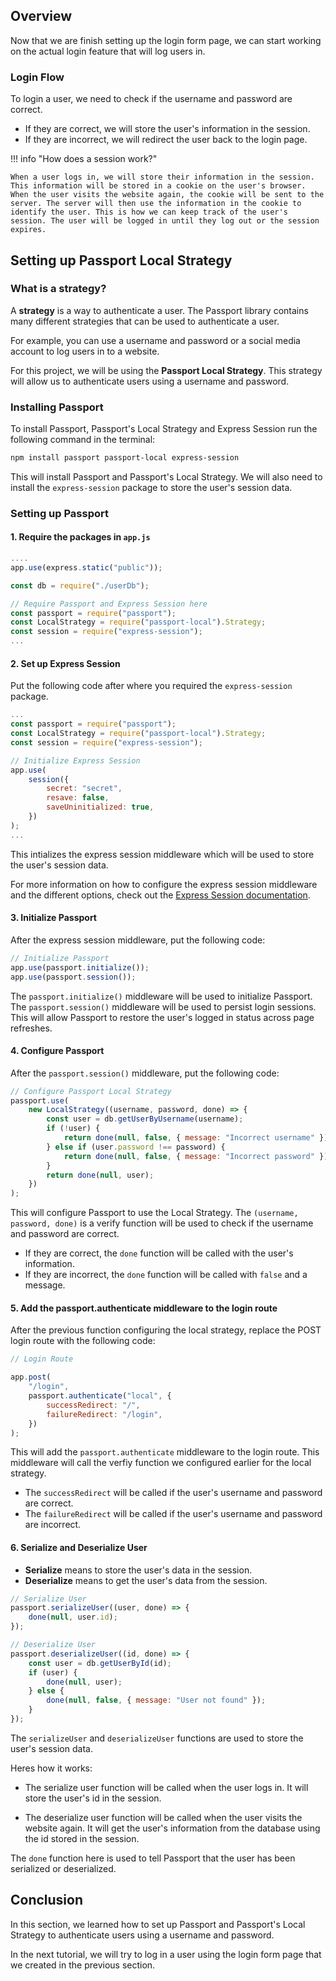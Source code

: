 ## Overview

Now that we are finish setting up the login form page, we can start working on the actual login feature that will log users in.

### Login Flow

To login a user, we need to check if the username and password are correct.

- If they are correct, we will store the user's information in the session.
- If they are incorrect, we will redirect the user back to the login page.

!!! info "How does a session work?"

    When a user logs in, we will store their information in the session. This information will be stored in a cookie on the user's browser. When the user visits the website again, the cookie will be sent to the server. The server will then use the information in the cookie to identify the user. This is how we can keep track of the user's session. The user will be logged in until they log out or the session expires.

## Setting up Passport Local Strategy

### What is a strategy?

A **strategy** is a way to authenticate a user. The Passport library contains many different strategies that can be used to authenticate a user.

For example, you can use a username and password or a social media account to log users in to a website.

For this project, we will be using the **Passport Local Strategy**. This strategy will allow us to authenticate users using a username and password.

### Installing Passport

To install Passport, Passport's Local Strategy and Express Session run the following command in the terminal:

```bash
npm install passport passport-local express-session
```

This will install Passport and Passport's Local Strategy. We will also need to install the `express-session` package to store the user's session data.

### Setting up Passport

#### 1. Require the packages in `app.js`

```javascript
....
app.use(express.static("public"));

const db = require("./userDb");

// Require Passport and Express Session here
const passport = require("passport");
const LocalStrategy = require("passport-local").Strategy;
const session = require("express-session");
...
```

#### 2. Set up Express Session

Put the following code after where you required the `express-session` package.

```js
...
const passport = require("passport");
const LocalStrategy = require("passport-local").Strategy;
const session = require("express-session");

// Initialize Express Session
app.use(
	session({
		secret: "secret",
		resave: false,
		saveUninitialized: true,
	})
);
...
```

This intializes the express session middleware which will be used to store the user's session data.

For more information on how to configure the express session middleware and the different options, check out the [Express Session documentation](https://github.com/expressjs/session#options).

#### 3. Initialize Passport

After the express session middleware, put the following code:

```js
// Initialize Passport
app.use(passport.initialize());
app.use(passport.session());
```

The `passport.initialize()` middleware will be used to initialize Passport. The `passport.session()` middleware will be used to persist login sessions. This will allow Passport to restore the user's logged in status across page refreshes.

#### 4. Configure Passport

After the `passport.session()` middleware, put the following code:

```js
// Configure Passport Local Strategy
passport.use(
	new LocalStrategy((username, password, done) => {
		const user = db.getUserByUsername(username);
		if (!user) {
			return done(null, false, { message: "Incorrect username" });
		} else if (user.password !== password) {
			return done(null, false, { message: "Incorrect password" });
		}
		return done(null, user);
	})
);
```

This will configure Passport to use the Local Strategy. The `(username, password, done)` is a verify function will be used to check if the username and password are correct.

- If they are correct, the `done` function will be called with the user's information.
- If they are incorrect, the `done` function will be called with `false` and a message.

#### 5. Add the passport.authenticate middleware to the login route

After the previous function configuring the local strategy, replace the POST login route with the following code:

```js
// Login Route

app.post(
	"/login",
	passport.authenticate("local", {
		successRedirect: "/",
		failureRedirect: "/login",
	})
);
```

This will add the `passport.authenticate` middleware to the login route. This middleware will call the verfiy function we configured earlier for the local strategy.

- The `successRedirect` will be called if the user's username and password are correct.
- The `failureRedirect` will be called if the user's username and password are incorrect.

#### 6. Serialize and Deserialize User

- **Serialize** means to store the user's data in the session.
- **Deserialize** means to get the user's data from the session.

```js
// Serialize User
passport.serializeUser((user, done) => {
	done(null, user.id);
});

// Deserialize User
passport.deserializeUser((id, done) => {
	const user = db.getUserById(id);
	if (user) {
		done(null, user);
	} else {
		done(null, false, { message: "User not found" });
	}
});
```

The `serializeUser` and `deserializeUser` functions are used to store the user's session data.

Heres how it works:

- The serialize user function will be called when the user logs in. It will store the user's id in the session.

- The deserialize user function will be called when the user visits the website again. It will get the user's information from the database using the id stored in the session.

The `done` function here is used to tell Passport that the user has been serialized or deserialized.

## Conclusion

In this section, we learned how to set up Passport and Passport's Local Strategy to authenticate users using a username and password.

In the next tutorial, we will try to log in a user using the login form page that we created in the previous section.
